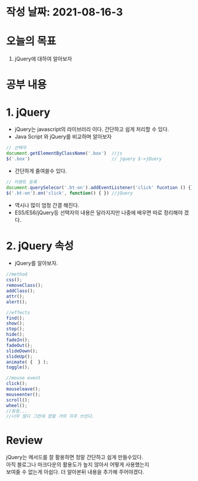 # 작성 날짜: 2021-08-16-3
# 오늘의 목표
1.  jQuery에 대하여 알아보자
# 공부 내용
# 1. jQuery
+ jQuery는 javascript의 라이브러리 이다. 간단하고 쉽게 처리할 수 있다.
+ Java Script 와 jQuery를 비교하며 알아보자
```js
// 선택자
document.getElementByClassName('.box')	//js
$('.box')	 							// jquery $->jQuery
```
+ 간단하게 줄여쓸수 있다.
```js
// 이벤트 등록
document.querySelecor('.bt-on').addEventListener('click' fucntion () {});//js
$('.bt-on').on('click', function() { }) //jQuery
```
+ 역시나 많이 엄청 간결 해진다.
+ ES5/ES6/jQuery등 선택자의 내용은 달라지지만 나중에 배우면 따로 정리해야 겠다.
# 2. jQuery 속성
+ jQuery를 알아보자.
```js
//method
css();
removeClass();
addClass();
attr();
alert();

//effects
find();
show();
stop();
hide();
fadeIn();
fadeOut();
slideDown();
slideUp();
animate( {  } );
toggle();

//mouse event
click();
mouseleave();
mouseenter();
scroll();
wheel();
//등등...
//너무 많다 그런데 정말 거의 자주 쓰인다.
```
# Review
jQuery는 메서드를 잘 활용하면 정말 간단하고 쉽게 만들수있다.<br>
아직 블로그나 마크다운의 활용도가 높지 않아서 어떻게 사용했는지 <br>
보여줄 수 없는게 아쉽다. 더 알아본뒤 내용을 추가해 주어야겠다.




